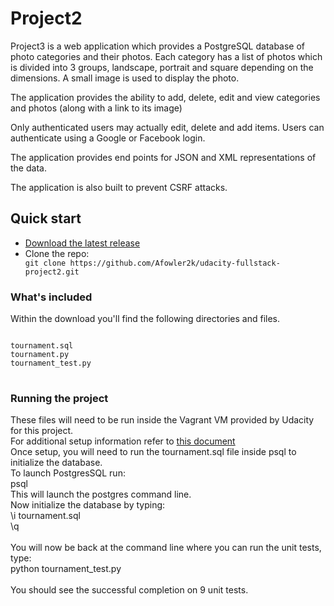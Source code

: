 <H1>Project2</H1>

Project3 is a web application which provides a PostgreSQL database of photo categories and their photos.
Each category has a list of photos which is divided into 3 groups, landscape, portrait and square depending on the dimensions.
A small image is used to display the photo.

The application provides the ability to add, delete, edit and view categories and photos (along with a link to its image)

Only authenticated users may actually edit, delete and add items. Users can authenticate using a Google or Facebook login.

The application provides end points for JSON and XML representations of the data.

The application is also built to prevent CSRF attacks.

<H2>Quick start</H2>
<ul>
<li>
<a href="https://github.com/Afowler2k/udacity-fullstack-project3/archive/master.zip">Download the latest release</a>
</li>
<li>
Clone the repo: 
<code>
git clone https://github.com/Afowler2k/udacity-fullstack-project2.git
</code>
</li>
</ul>

<h3>What's included</h3>

Within the download you'll find the following directories and files.
<pre>
<code>
tournament.sql
tournament.py
tournament_test.py
</code>
</pre>

<h3>Running the project</h3>

These files will need to be run inside the Vagrant VM provided by Udacity for this project.<br/>
For additional setup information refer to <a href="https://docs.google.com/document/d/16IgOm4XprTaKxAa8w02y028oBECOoB1EI1ReddADEeY/pub?embedded=true">this document</a></br>
Once setup, you will need to run the tournament.sql file inside psql to initialize the database.<br/>
To launch PostgresSQL run:<br/>
psql<br/>
This will launch the postgres command line. <br/>
Now initialize the database by typing:<br/>
\i tournament.sql<br/>
\q<br/>
<br/>
You will now be back at the command line where you can run the unit tests, type:<br/>
python tournament_test.py<br/>
<br/>
You should see the successful completion on 9 unit tests.<br/>




